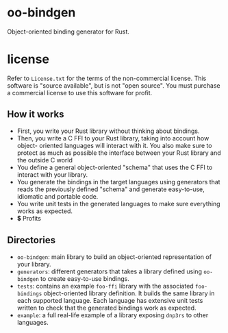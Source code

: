 # oo-bindgen

Object-oriented binding generator for Rust.

# license 

Refer to `License.txt` for the terms of the non-commercial license.  This software is "source available", 
but is not "open source". You must purchase a commercial license to use this software for profit.

## How it works

- First, you write your Rust library without thinking about bindings.
- Then, you write a C FFI to your Rust library, taking into account how object-
  oriented languages will interact with it. You also make sure to protect as
  much as possible the interface between your Rust library and the outside C
  world
- You define a general object-oriented "schema" that uses the C FFI to interact
  with your library.
- You generate the bindings in the target languages using generators that reads
  the previously defined "schema" and generate easy-to-use, idiomatic and
  portable code.
- You write unit tests in the generated languages to make sure everything works
  as expected.
- 💲 Profits

## Directories

- `oo-bindgen`: main library to build an object-oriented representation of your
  library.
- `generators`: different generators that takes a library defined using
  `oo-bindgen` to create easy-to-use bindings.
- `tests`: contains an example `foo-ffi` library with the associated
  `foo-bindings` object-oriented library definition. It builds the same library
  in each supported language. Each language has extensive unit tests written to
  check that the generated bindings work as expected.
- `example`: a full real-life example of a library exposing `dnp3rs` to other
  languages.
